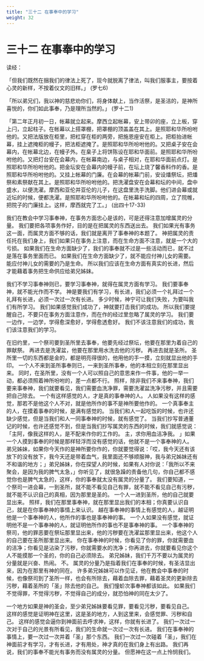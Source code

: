 ```yaml
---
title: "三十二 在事奉中的学习"
weight: 32
---
```


# 三十二 在事奉中的学习


读经：

「但我们既然在捆我们的律法上死了，现今就脱离了律法，叫我们服事主，要按着心灵的新样，不按着仪文的旧样。」
(罗七6)

「所以弟兄们，我以神的慈悲劝你们，将身体献上，当作活祭，是圣洁的，是神所喜悦的，你们如此事奉，乃是理所当然的。」
(罗十二1)

「第二年正月初一日，帐幕就立起来。摩西立起帐幕，安上带卯的座，立上板，穿上闩，立起柱子。在帐幕以上搭罩棚，把罩棚的顶盖盖在其上。是照耶和华所吩咐他的。又把法版放在柜里，把杠穿在柜的两旁，把施恩座安在柜上。把柜抬进帐幕，挂上遮掩柜的幔子，把法柜遮掩了。是照耶和华所吩咐他的。又把桌子安在会幕内，在帐幕北边，在幔子外。在臬子上将饼陈设在耶和华面前。是照耶和华所吩咐他的。又把灯台安在会幕内，在帐幕南边，与桌子相对，在耶和华面前点灯。是照耶和华所吩咐他的。把金坛安在会幕内的幔子前，在坛上烧了馨香料作的香。是照耶和华所吩咐他的。又挂上帐幕的门廉。在会幕的帐幕门前，安设燔祭坛，把燔祭和素祭献在其上。是照耶和华所吩咐他的。把洗濯盘安在会幕和坛的中间，盘中盛水，以便洗濯。摩西和亚伦并亚伦的儿子，在这盘里洗手洗脚。他们进会幕或就近坛的时候，便都洗濯。是照耶和华所吩咐他的。在帐幕和坛的四周，立了院帷，把院子的门廉挂上。这样，摩西就完了工。」
(出四十17-33)

我们在教会中学习事奉神，在事务方面忠心是该的，可是还得注意加增属灵的分量。
我们要把各项事务作好，目的是在把属灵的东西送出去。
我们如果光有事务这一面，而属灵方面不够的话，我们就是离开了事奉神的本题了。
神把属灵的责任托在我们身上，我们如果只在事务上注意，而在生命方面不注意，就是一个大的亏损。
如果我们在生命方面缺少了，我们的事奉就不过是一些活动而已，就不过是落在事务里面而已。
如果我们在生命方面缺少了，就不能应付神儿女的需要。
能应付神儿女的需要的乃是生命。
所以我们应该在生命方面有真实的长进，然后才能藉着事务把生命供应给弟兄姊妹。

我们不学习事奉神则已，要学习事奉神，就得在属灵方面有学习。
我们要事奉神，就不能光作而不学。
神是要我们有学习，有长进，我们必须一个礼拜过一个礼拜有长进，必须一次过一次有长进。
多少时候，神宁可让我们失败，为要叫我们有所学习。
我们如果感觉我们成功了，神就要打击我们的成功。
所以我们要提醒自己，不要只在事务方面注意作，而在作的经过里忽略了属灵的学习。
我们要一边作，一边学，学得愈深愈好，学得愈透愈好。
我们不该注意我们的成功，我们该注意我们的学习。

在旧约里，一个祭司要到圣所里去事奉，他要先经过祭坛，他要在那里为着自己的罪献祭。
再进去是洗濯盆，他要在那里用水洗去他的污秽。
再进去就是圣所。
圣所里一切的东西都是金的，都是明亮得很的，他用他的手一摸，立刻就显出他的手印。
一个人不来到圣所事奉则已，一来到圣所事奉，他的本相立刻在那里显出来。
同时，在圣所里，没有一个人可以照自己的意思来作一件事，他的一举一动，都必须照着神所吩咐的，差一点都不行。
照样，除非我们不来事奉神，我们要来事奉神，我们就要看见，我们需要血洗净罪，需要洗濯盆洗净污秽，并且需要把自己除去。
一个有这样感觉的人，才是真的事奉神的人。
人如果没有这样的感觉，那若不是他这个人不对，就是他所作的事不是神所要他作的。
一个真事奉主的人，在摸着事奉的时候，是满有感觉的。
当我们和人一起吃饭的时候，也许还缺少感觉，但是当我们和人一同事奉神的时候，就有感觉了。
当我们抄写普通董记的时候，也许还感觉不到，但是当我们抄写属灵的东西的时候，我们就感觉说：「主阿，像我这样的人，是不配来作你的工作的。
主，求你用血洁净我。
」如果一个人摸到事奉的时候是那样轻浮而没有感觉的话，他就不是一个事奉神的人。
弟兄姊妹，如果你今天作的是神所要你作的，你就要觉得说：「哎，我今天还有该放下的没有放下，我今天还是带着血气，我里面还不够顺服神，我与弟兄姊妹还有不和谐的地方；」弟兄姊妹，你在探望人的时候，如果有人对你说：「我所以不来聚会，是因为我的脾气太急，」你听见了，就很急躁的责备他几句，你自己都不感觉你也是脾气太急的，这样，你的事奉就太没有属灵的分量了。
我们要知道，一个祭司一进会幕，一到圣所，就不能不看见自己有罪，就不能不看见自己有污秽，就不能不认识自己的真相，因为那里是圣的。
一个人一进到圣所，他的自己就要显出来。
照样，我们在那里事奉神，就在那里显出我们的本相；你真要认识自己，就是在你事奉神的事情上来认识。
越在事奉神的事情上有感觉的人，越证明他是一个事奉神的人，他所作的事也是事奉神的事。
一个人如果没有感觉，就证明他不是一个事奉神的人，就证明他所作的事也不是事奉神的事。
一个事奉神的祭司，他的罪恶要在祭坛那里显出来，他的污秽要在洗濯盆那里显出来，他这个人的自己要在圣所那里显出来。
你在事奉神的时候，你看见了你的罪，你就需要血的洁净；你看见是沾染了污秽，你就需要水的洗净；你再进去，你就要看见你这个人不能摸那一个圣的，你的自己必须除去。
弟兄姊妹，我们千万不要以为属灵的分量就是兴奋、热闹。
不。
属灵的分量乃是指着我们在事奉的时候，有圣洁显出来，因为在那里有神的同在。
许多弟兄姊妹可以作见证，他在教会中事奉的时候，也像祭司到了圣所一样，也会有所除去，藉着血除去罪，藉着圣灵的更新除去污秽，藉着圣所的「圣」除去他的自己。
我们憧蚧次事奉神都该如此。
如果我们不觉得罪，不觉得污秽，不觉得自己的成分，就恐怕神的同在太少了。

一个地方如果是神的圣会，至少弟兄姊妹要看见罪，要看见污秽，要看见自己。
这样的感觉是证明神在这里，这是圣的地方，人到这里来，会感觉罪、污秽和自己。
这样的感觉会逼你到神面前去呼求神，这样，你就有长进了。
我们一次过一次对于自己的光景有所看见，我们的生命就一次过一次有长进。
我们在事奉神的事情上，要一次过一次并着「圣」那个东西。
我们一次过一次碰着「圣」，我们在神面前才有学习，才有长进，才有用处，神才真的在我们身上有出路。
我们再说，我们的事奉不能光有事务而没有属灵的分量。
但愿神在这一点上怜悯我们。
